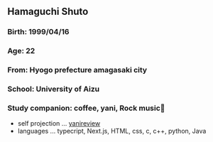 ## Hamaguchi Shuto

### Birth: 1999/04/16
### Age: 22
### From: Hyogo prefecture amagasaki city
### School: University of Aizu
### Study companion: coffee, yani, Rock music🤘

- self projection ... [yanireview](https://yanireview-mk2-ghyv3i5qy-hamasan.vercel.app/)
- languages ... typecript, Next.js, HTML, css, c, c++, python, Java
